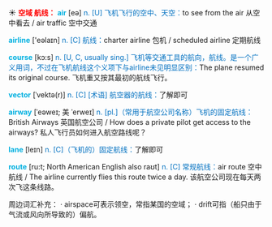 ☀ <font color="red">**空域 航线：**</font>
<font color="sky blue">**air**</font> [eə] 
<font color="#0070c0">n. [U] 飞机飞行的空中、天空：</font>to see from the air 从空中看去 / air traffic 空中交通

<font color="sky blue">**airline**</font> ['eəlaɪn] 
<font color="#0070c0">n. [C] 航线：</font>charter airline 包机 / scheduled airline 定期航线 

<font color="sky blue">**course**</font> [kɔ:s] 
<font color="#0070c0">n. [U, C, usually sing.] 飞机等交通工具的航向，航线。是一个广义用词，不过在飞机航线这个义项下与airline未见明显区别：</font>The plane resumed its original course. 飞机重又按其最初的航线飞行。

<font color="sky blue">**vector**</font> [ˈvektə(r)]
<font color="#0070c0">n. [C] [术语] 航空器的航线：</font>了解即可

<font color="sky blue">**airway**</font> [ˈeəweɪ; 美 ˈerweɪ]
<font color="#0070c0">n. [pl.]（常用于航空公司名称）飞机的固定航线：</font>British Airways 英国航空公司 / How does a private pilot get access to the airways? 私人飞行员如何进入航空路线呢？
           
<font color="sky blue">**lane**</font> [leɪn]
<font color="#0070c0">n. [C]（飞机的）固定航线：</font>了解即可

<font color="sky blue">**route**</font> [ru:t; North American English also raʊt]
<font color="#0070c0">n. [C] 常规航线：</font>air route 空中航线 / The airline currently flies this route twice a day. 该航空公司现在每天两次飞这条线路。

周边词汇补充：
· airspace可表示领空，常指某国的空域；
· drift可指（船只由于气流或风向所导致的）偏航。
